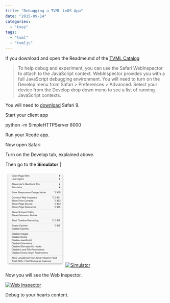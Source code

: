 ```yaml
---
title: "Debugging a TVML tvOS App"
date: "2015-09-14"
categories: 
  - "tvos"
tags: 
  - "tvml"
  - "tvmljs"
---
```


If you download and open the Readme.md of the [TVML Catalog](https://developer.apple.com/library/prerelease/tvos/samplecode/TVMLCatalog/Introduction/Intro.html#//apple_ref/doc/uid/TP40016505)

> To help debug and experiment, you can use the Safari WebInspector to attach to the JavaScript context. WebInspector provides you with a full JavaScript debugging environment. You will need to turn on the Develop menu from Safari > Preferences > Advanced. Select your device from the Develop drop down menu to see a list of running JavaScript contexts.

You will need to [download](https://developer.apple.com/downloads/?q=safari) Safari 9.

Start your client app

python -m SimpleHTTPServer 8000

Run your Xcode app.

Now open Safari

Turn on the Develop tab, explained above.

Then go to the **Simulator** | <App>

[![](images/screen-shot-2015-09-14-at-20-09-56.png)![Simulator](https://alexhedley.files.wordpress.com/2015/09/screen-shot-2015-09-14-at-20-09-56.png?w=300)](https://alexhedley.files.wordpress.com/2015/09/screen-shot-2015-09-14-at-20-09-46.png)

Now you will see the Web Inspector.

[![Web Inspector](https://alexhedley.files.wordpress.com/2015/09/screen-shot-2015-09-14-at-20-12-04.png?w=300)](https://alexhedley.files.wordpress.com/2015/09/screen-shot-2015-09-14-at-20-12-04.png)

Debug to your hearts content.
